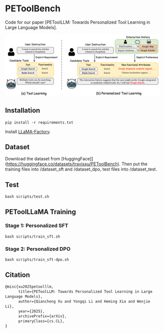 # PEToolBench
Code for our paper [PEToolLLM: Towards Personalized Tool Learning in Large Language Models].

![intro](/assets/fig_intro.png)

## Installation

```
pip install -r requirements.txt
```

Install [LLaMA-Factory](https://github.com/hiyouga/LLaMA-Factory).

## Dataset

Download the dataset from [HuggingFace]](https://huggingface.co/datasets/travisxu/PEToolBench). Then put the training files into /dataset_sft and /dataset_dpo, test files into /dataset_test.

## Test

```
bash scripts/test.sh
```

## PEToolLLaMA Training

### Stage 1: Personalized SFT

```
bash scripts/train_sft.sh
```

### Stage 2: Personalized DPO

```
bash scripts/train_sft-dpo.sh
```

## Citation

```
@misc{xu2025petoolllm,
      title={PEToolLLM: Towards Personalized Tool Learning in Large Language Models}, 
      author={Qiancheng Xu and Yongqi Li and Heming Xia and Wenjie Li},
      year={2025},
      archivePrefix={arXiv},
      primaryClass={cs.CL},
}
```
